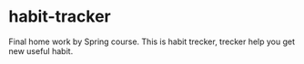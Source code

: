 # habit-tracker
Final home work by Spring course. This is habit trecker, trecker help you get new useful habit.
